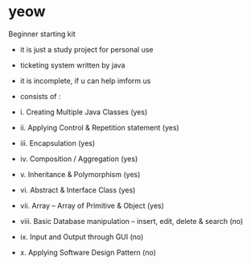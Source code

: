 # yeow
Beginner starting kit

- it is just a study project for personal use
- ticketing system written by java
- it is incomplete, if u can help imform us
- consists of :

- i. Creating Multiple Java Classes (yes)
- ii. Applying Control & Repetition statement (yes)
- iii. Encapsulation (yes)
- iv. Composition / Aggregation (yes)
- v. Inheritance & Polymorphism (yes)
- vi. Abstract & Interface Class (yes)
- vii. Array – Array of Primitive & Object (yes)
- viii. Basic Database manipulation – insert, edit, delete & search (no)
- ix. Input and Output through GUI (no)
- x. Applying Software Design Pattern (no)
